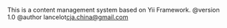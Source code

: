 This is a content management system based on Yii Framework.
@version 1.0
@author lancelot<cja.china@gmail.com>